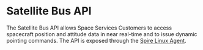 # Satellite Bus API

The Satellite Bus API allows Space Services Customers to access spacecraft 
position and attitude
data in near real-time and to issue dynamic pointing commands.
The API is exposed through the [Spire Linux Agent](../spire-linux-agent-docs/index.html).
